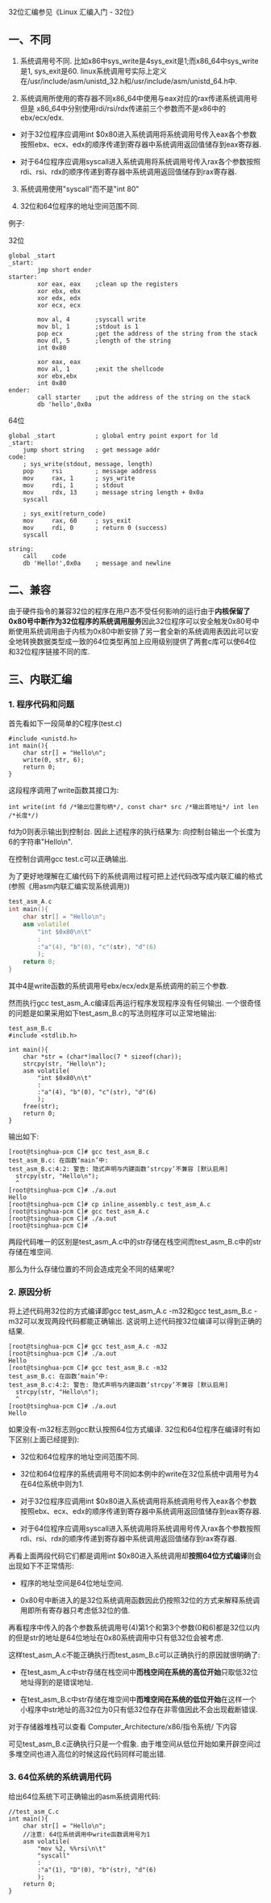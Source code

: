 32位汇编参见《Linux 汇编入门 - 32位》

## 一、不同

1. 系统调用号不同. 比如x86中sys_write是4sys_exit是1;而x86_64中sys_write是1, sys_exit是60. linux系统调用号实际上定义在/usr/include/asm/unistd_32.h和/usr/include/asm/unistd_64.h中. 

2. 系统调用所使用的寄存器不同x86_64中使用与eax对应的rax传递系统调用号但是 x86_64中分别使用rdi/rsi/rdx传递前三个参数而不是x86中的ebx/ecx/edx. 

- 对于32位程序应调用int $0x80进入系统调用将系统调用号传入eax各个参数按照ebx、ecx、edx的顺序传递到寄存器中系统调用返回值储存到eax寄存器. 

- 对于64位程序应调用syscall进入系统调用将系统调用号传入rax各个参数按照rdi、rsi、rdx的顺序传递到寄存器中系统调用返回值储存到rax寄存器. 

3. 系统调用使用"syscall"而不是"int 80"

4. 32位和64位程序的地址空间范围不同. 

例子: 

32位

```
global _start  
_start:  
        jmp short ender  
starter:  
        xor eax, eax    ;clean up the registers  
        xor ebx, ebx  
        xor edx, edx  
        xor ecx, ecx  
  
        mov al, 4       ;syscall write  
        mov bl, 1       ;stdout is 1  
        pop ecx         ;get the address of the string from the stack  
        mov dl, 5       ;length of the string  
        int 0x80  
  
        xor eax, eax  
        mov al, 1       ;exit the shellcode  
        xor ebx,ebx  
        int 0x80  
ender:  
        call starter    ;put the address of the string on the stack  
        db 'hello',0x0a  
```

64位

```
global _start           ; global entry point export for ld  
_start:  
    jump short string   ; get message addr  
code:  
    ; sys_write(stdout, message, length)  
    pop     rsi         ; message address  
    mov     rax, 1      ; sys_write  
    mov     rdi, 1      ; stdout  
    mov     rdx, 13     ; message string length + 0x0a  
    syscall  
  
    ; sys_exit(return_code)  
    mov     rax, 60     ; sys_exit  
    mov     rdi, 0      ; return 0 (success)  
    syscall  
  
string:  
    call    code  
    db 'Hello!',0x0a    ; message and newline
```



## 二、兼容

由于硬件指令的兼容32位的程序在用户态不受任何影响的运行由于**内核保留了0x80号中断作为32位程序的系统调用服务**因此32位程序可以安全触发0x80号中断使用系统调用由于内核为0x80中断安排了另一套全新的系统调用表因此可以安全地转换数据类型成一致的64位类型再加上应用级别提供了两套c库可以使64位和32位程序链接不同的库. 

## 三、内联汇编

### 1. 程序代码和问题

首先看如下一段简单的C程序(test.c)

```
#include <unistd.h>
int main(){
    char str[] = "Hello\n";
    write(0, str, 6);
    return 0;
}
```

这段程序调用了write函数其接口为: 

```
int write(int fd /*输出位置句柄*/, const char* src /*输出首地址*/ int len /*长度*/)
```

fd为0则表示输出到控制台. 因此上述程序的执行结果为: 向控制台输出一个长度为6的字符串"Hello\n".  

在控制台调用gcc test.c可以正确输出. 

为了更好地理解在汇编代码下的系统调用过程可把上述代码改写成内联汇编的格式(参照《用asm内联汇编实现系统调用》)

```cpp
test_asm_A.c
int main(){
    char str[] = "Hello\n";
    asm volatile(
        "int $0x80\n\t"
        :
        :"a"(4), "b"(0), "c"(str), "d"(6)
        );
    return 0;
}
```

其中4是write函数的系统调用号ebx/ecx/edx是系统调用的前三个参数.  

然而执行gcc test\_asm\_A.c编译后再运行程序发现程序没有任何输出. 一个很奇怪的问题是如果采用如下test\_asm\_B.c的写法则程序可以正常地输出: 

```
test_asm_B.c
#include <stdlib.h>

int main(){
    char *str = (char*)malloc(7 * sizeof(char));
    strcpy(str, "Hello\n");
    asm volatile(
        "int $0x80\n\t"
        :
        :"a"(4), "b"(0), "c"(str), "d"(6)
        );
    free(str);
    return 0;
}
```

输出如下: 

```
[root@tsinghua-pcm C]# gcc test_asm_B.c
test_asm_B.c: 在函数‘main’中:
test_asm_B.c:4:2: 警告: 隐式声明与内建函数‘strcpy’不兼容 [默认启用]
  strcpy(str, "Hello\n");
  ^
[root@tsinghua-pcm C]# ./a.out 
Hello
[root@tsinghua-pcm C]# cp inline_assembly.c test_asm_A.c
[root@tsinghua-pcm C]# gcc test_asm_A.c
[root@tsinghua-pcm C]# ./a.out 
[root@tsinghua-pcm C]# 
```

两段代码唯一的区别是test\_asm\_A.c中的str存储在栈空间而test\_asm\_B.c中的str存储在堆空间.  

那么为什么存储位置的不同会造成完全不同的结果呢?

### 2. 原因分析

将上述代码用32位的方式编译即gcc test\_asm\_A.c -m32和gcc test\_asm\_B.c -m32可以发现两段代码都能正确输出. 这说明上述代码按32位编译可以得到正确的结果.  

```
[root@tsinghua-pcm C]# gcc test_asm_A.c -m32
[root@tsinghua-pcm C]# ./a.out 
Hello
[root@tsinghua-pcm C]# gcc test_asm_B.c -m32
test_asm_B.c: 在函数‘main’中:
test_asm_B.c:4:2: 警告: 隐式声明与内建函数‘strcpy’不兼容 [默认启用]
  strcpy(str, "Hello\n");
  ^
[root@tsinghua-pcm C]# ./a.out 
Hello
```

如果没有-m32标志则gcc默认按照64位方式编译. 32位和64位程序在编译时有如下区别(上面已经提到): 

- 32位和64位程序的地址空间范围不同. 

- 32位和64位程序的系统调用号不同如本例中的write在32位系统中调用号为4在64位系统中则为1. 

- 对于32位程序应调用int $0x80进入系统调用将系统调用号传入eax各个参数按照ebx、ecx、edx的顺序传递到寄存器中系统调用返回值储存到eax寄存器. 

- 对于64位程序应调用syscall进入系统调用将系统调用号传入rax各个参数按照rdi、rsi、rdx的顺序传递到寄存器中系统调用返回值储存到rax寄存器. 

再看上面两段代码它们都是调用int $0x80进入系统调用却**按照64位方式编译**则会出现如下不正常情形: 

- 程序的地址空间是64位地址空间. 

- 0x80号中断进入的是32位系统调用函数因此仍按照32位的方式来解释系统调用即所有寄存器只考虑低32位的值. 
 
再看程序中传入的各个参数系统调用号(4)第1个和第3个参数(0和6)都是32位以内的但是str的地址是64位地址在0x80系统调用中只有低32位会被考虑.  

这样test\_asm\_A.c不能正确执行而test\_asm\_B.c可以正确执行的原因就很明确了: 

- 在test\_asm\_A.c中str存储在栈空间中**而栈空间在系统的高位开始**只取低32位地址得到的是错误地址. 

- 在test\_asm\_B.c中str存储在堆空间中**而堆空间在系统的低位开始**在这样一个小程序中str地址的高32位为0只有低32位存在非零值因此不会出现截断错误. 

对于存储器堆栈可以查看 Computer_Architecture/x86/指令系统/ 下内容

可见test\_asm\_B.c正确执行只是一个假象. 由于堆空间从低位开始如果开辟空间过多堆空间也进入高位的时候这段代码同样可能出错. 

### 3. 64位系统的系统调用代码

给出64位系统下可正确输出的asm系统调用代码: 

```
//test_asm_C.c
int main(){
    char str[] = "Hello\n";
    //注意: 64位系统调用中write函数调用号为1
    asm volatile(
        "mov %2, %%rsi\n\t"
        "syscall"
        :
        :"a"(1), "D"(0), "b"(str), "d"(6)
        );
    return 0;
}
```